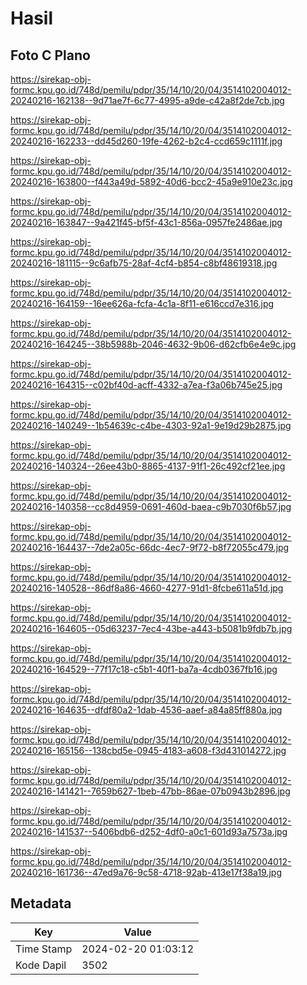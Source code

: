 # Hasil

## Foto C Plano

https://sirekap-obj-formc.kpu.go.id/748d/pemilu/pdpr/35/14/10/20/04/3514102004012-20240216-162138--9d71ae7f-6c77-4995-a9de-c42a8f2de7cb.jpg

https://sirekap-obj-formc.kpu.go.id/748d/pemilu/pdpr/35/14/10/20/04/3514102004012-20240216-162233--dd45d260-19fe-4262-b2c4-ccd659c1111f.jpg

https://sirekap-obj-formc.kpu.go.id/748d/pemilu/pdpr/35/14/10/20/04/3514102004012-20240216-163800--f443a49d-5892-40d6-bcc2-45a9e910e23c.jpg

https://sirekap-obj-formc.kpu.go.id/748d/pemilu/pdpr/35/14/10/20/04/3514102004012-20240216-163847--9a421f45-bf5f-43c1-856a-0957fe2486ae.jpg

https://sirekap-obj-formc.kpu.go.id/748d/pemilu/pdpr/35/14/10/20/04/3514102004012-20240216-181115--9c6afb75-28af-4cf4-b854-c8bf48619318.jpg

https://sirekap-obj-formc.kpu.go.id/748d/pemilu/pdpr/35/14/10/20/04/3514102004012-20240216-164159--16ee626a-fcfa-4c1a-8f11-e616ccd7e316.jpg

https://sirekap-obj-formc.kpu.go.id/748d/pemilu/pdpr/35/14/10/20/04/3514102004012-20240216-164245--38b5988b-2046-4632-9b06-d62cfb6e4e9c.jpg

https://sirekap-obj-formc.kpu.go.id/748d/pemilu/pdpr/35/14/10/20/04/3514102004012-20240216-164315--c02bf40d-acff-4332-a7ea-f3a06b745e25.jpg

https://sirekap-obj-formc.kpu.go.id/748d/pemilu/pdpr/35/14/10/20/04/3514102004012-20240216-140249--1b54639c-c4be-4303-92a1-9e19d29b2875.jpg

https://sirekap-obj-formc.kpu.go.id/748d/pemilu/pdpr/35/14/10/20/04/3514102004012-20240216-140324--26ee43b0-8865-4137-91f1-26c492cf21ee.jpg

https://sirekap-obj-formc.kpu.go.id/748d/pemilu/pdpr/35/14/10/20/04/3514102004012-20240216-140358--cc8d4959-0691-460d-baea-c9b7030f6b57.jpg

https://sirekap-obj-formc.kpu.go.id/748d/pemilu/pdpr/35/14/10/20/04/3514102004012-20240216-164437--7de2a05c-66dc-4ec7-9f72-b8f72055c479.jpg

https://sirekap-obj-formc.kpu.go.id/748d/pemilu/pdpr/35/14/10/20/04/3514102004012-20240216-140528--86df8a86-4660-4277-91d1-8fcbe611a51d.jpg

https://sirekap-obj-formc.kpu.go.id/748d/pemilu/pdpr/35/14/10/20/04/3514102004012-20240216-164605--05d63237-7ec4-43be-a443-b5081b9fdb7b.jpg

https://sirekap-obj-formc.kpu.go.id/748d/pemilu/pdpr/35/14/10/20/04/3514102004012-20240216-164529--77f17c18-c5b1-40f1-ba7a-4cdb0367fb16.jpg

https://sirekap-obj-formc.kpu.go.id/748d/pemilu/pdpr/35/14/10/20/04/3514102004012-20240216-164635--dfdf80a2-1dab-4536-aaef-a84a85ff880a.jpg

https://sirekap-obj-formc.kpu.go.id/748d/pemilu/pdpr/35/14/10/20/04/3514102004012-20240216-165156--138cbd5e-0945-4183-a608-f3d431014272.jpg

https://sirekap-obj-formc.kpu.go.id/748d/pemilu/pdpr/35/14/10/20/04/3514102004012-20240216-141421--7659b627-1beb-47bb-86ae-07b0943b2896.jpg

https://sirekap-obj-formc.kpu.go.id/748d/pemilu/pdpr/35/14/10/20/04/3514102004012-20240216-141537--5406bdb6-d252-4df0-a0c1-601d93a7573a.jpg

https://sirekap-obj-formc.kpu.go.id/748d/pemilu/pdpr/35/14/10/20/04/3514102004012-20240216-161736--47ed9a76-9c58-4718-92ab-413e17f38a19.jpg


## Metadata

| Key        | Value               |
| ---------- | ------------------- |
| Time Stamp | 2024-02-20 01:03:12 |
| Kode Dapil | 3502                |



